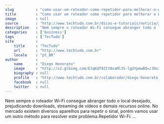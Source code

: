 ```yaml
---
slug          : "como-usar-um-roteador-como-repetidor-para-melhorar-o-wi-fi"
title         : "Como usar um roteador como repetidor para melhorar o Wi-Fi"
image         : null
source        : "http://www.techtudo.com.br/dicas-e-tutoriais/noticia/2016/08/como-usar-um-roteador-como-repetidor-para-melhorar-o-wi-fi.html"
description   : "Nem sempre o roteador Wi-Fi consegue abranger todo o local desejado, prejudicando downloads, streaming de vídeos e demais recursos online. No mercado existem diversos aparelhos para repetir o sinal, porém vamos usar um outro método para resolver este problema.Repetidor Wi-Fi: ..."
categories    : ['business']
tags          : ['TecTudo']
site          :
    title     : "TecTudo"
    url       : "http://www.techtudo.com.br"
    locale    : "pt_BR"
author        :
    name      : "Diego Honorato"
    image     : "http://s2.glbimg.com/E1qKQT9ZIY8xaMl35-lgUYpmwBQ=/30x30/s2.glbimg.com/uzpuSeqT10MUnBqwwqky4XYaUQs=/0x0:140x140/140x140/s.glbimg.com/po/tt2/f/original/2016/08/12/diego.png"
    biography : null
    profile   : "http://www.techtudo.com.br/colaborador/diego-honorato.html"
    facebook  : null
    twitter   : null
---
```


Nem sempre o roteador Wi-Fi consegue abranger todo o local desejado, prejudicando downloads, streaming de vídeos e demais recursos online. No mercado existem diversos aparelhos para repetir o sinal, porém vamos usar um outro método para resolver este problema.Repetidor Wi-Fi: ...
